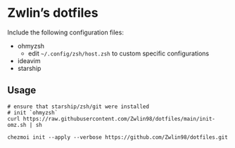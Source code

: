 # Zwlin’s dotfiles

Include the following configuration files:

+ ohmyzsh
    + edit  `~/.config/zsh/host.zsh` to custom specific configurations
+ ideavim
+ starship

## Usage

```shell
# ensure that starship/zsh/git were installed
# init `ohmyzsh` 
curl https://raw.githubusercontent.com/Zwlin98/dotfiles/main/init-omz.sh | sh

chezmoi init --apply --verbose https://github.com/Zwlin98/dotfiles.git
```

